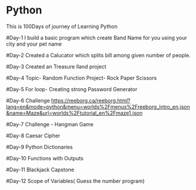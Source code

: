 # Python
This is 100Days of journey of Learning Python

#Day-1
I build a basic program which create Band Name for you using your city and your pet name

#Day-2
Created a Calucator which splits bill among given number of people.

#Day-3
Created an Treasure Iland project

#Day-4
Topic- Random Function
Project- Rock Paper Scissors

#Day-5
For loop- Creating strong Password Generator

#Day-6
Challenge
https://reeborg.ca/reeborg.html?lang=en&mode=python&menu=worlds%2Fmenus%2Freeborg_intro_en.json&name=Maze&url=worlds%2Ftutorial_en%2Fmaze1.json

#Day-7
Challenge - Hangman Game

#Day-8
Caesar Cipher

#Day-9
Python Dictionaries

#Day-10
Functions with Outputs

#Day-11
Blackjack Capstone

#Day-12
Scope of Variables( Guess the number program)
